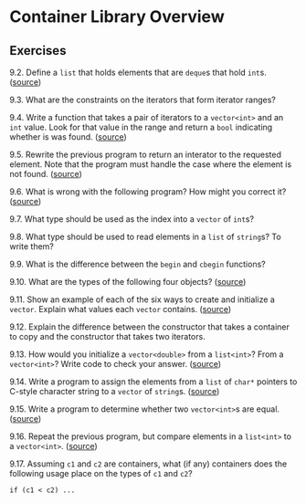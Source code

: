 # Container Library Overview

## Exercises

9.2. Define a `list` that holds elements that are `deque`s that hold `int`s.
([source](./ex_9_02.cpp))

9.3. What are the constraints on the iterators that form iterator ranges?

9.4. Write a function that takes a pair of iterators to a `vector<int>` and an
`int` value. Look for that value in the range and return a `bool` indicating
whether is was found. ([source](./ex_9_04.cpp))

9.5. Rewrite the previous program to return an interator to the requested
element. Note that the program must handle the case where the element is not
found. ([source](./ex_9_05.cpp))

9.6. What is wrong with the following program? How might you correct it?
([source](./ex_9_06.cpp))

9.7. What type should be used as the index into a `vector` of `int`s?

9.8. What type should be used to read elements in a `list` of `string`s?
To write them?

9.9. What is the difference between the `begin` and `cbegin` functions?

9.10. What are the types of the following four objects?
([source](./ex_9_10.cpp))

9.11. Show an example of each of the six ways to create and initialize a 
`vector`. Explain what values each `vector` contains.
([source](./ex_9_11.cpp))

9.12. Explain the difference between the constructor that takes a container to
copy and the constructor that takes two iterators.

9.13. How would you initialize a `vector<double>` from a `list<int>`? From
a `vector<int>`? Write code to check your answer. ([source](./ex_9_12.cpp))

9.14. Write a program  to assign the elements from a `list` of `char*` pointers
to C-style character string to a `vector` of `string`s.
([source](./ex_9_14.cpp))

9.15. Write a program to determine whether two `vector<int>`s are equal.
([source](./ex_9_15.cpp))

9.16. Repeat the previous program, but compare elements in a `list<int>` to a
`vector<int>`. ([source](./ex_9_16.cpp))

9.17. Assuming `c1` and `c2` are containers, what (if any) containers does the
following  usage place on the types of `c1` and `c2`?
```
if (c1 < c2) ...
```
